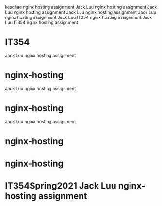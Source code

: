 keschae nginx hosting assignment
Jack Luu nginx hosting assignment
Jack Luu nginx hosting assignment
Jack Luu nginx hosting assignment
Jack Luu nginx hosting assignment
Jack Luu IT354  nginx hosting assignment
Jack Luu IT354 nginx hosting assignment
# IT354
Jack Luu nginx hosting assignment
# nginx-hosting
Jack Luu nginx hosting assignment
# nginx-hosting
Jack Luu nginx hosting assignment
# nginx-hosting
# nginx-hosting
# IT354Spring2021 Jack Luu nginx-hosting assignment 
